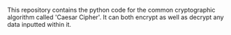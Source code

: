 This repository contains the python code for the common cryptographic algorithm called 'Caesar Cipher'.
It can both encrypt as well as decrypt any data inputted within it. 